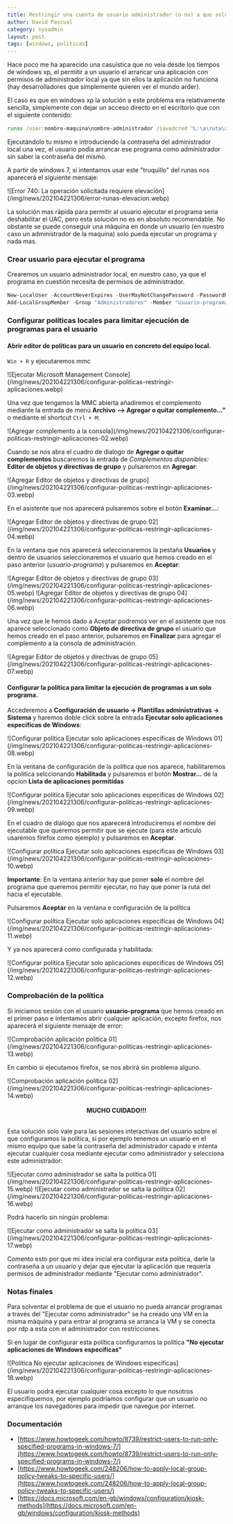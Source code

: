 ```yaml
---
title: Restringir una cuenta de usuario administrador (o no) a que solo pueda ejecutar ciertos programas en windows 10
author: David Pascual
category: sysadmin
layout: post
tags: [windows, politicas]
---
```


Hace poco me ha aparecido una casuística que no veía desde los tiempos de windows xp, el permitir a un usuario el arrancar una aplicación con permisos de administrador local ya que sin ellos la aplicación no funciona (hay desarrolladores que simplemente quieren ver el mundo arder).

El caso es que en windows xp la solución a este problema era relativamente sencilla, simplemente con dejar un acceso directo en el escritorio que con el siguiente contenido:

```cmd
runas /user:nombre-maquina\nombre-administrador /savedcred "L:\a\ruta\al\ejecutable.exe"
```

Ejecutándolo tu mismo e introduciendo la contraseña del administrador local una vez, el usuario podía arrancar ese programa como administrador sin saber la contraseña del mismo.

A partir de windows 7, si intentamos usar este "truquillo" del runas nos aparecerá el siguiente mensaje:

<div class="image" markdown="1">
![Error 740: La operación solicitada requiere elevación](/img/news/202104221306/error-runas-elevacion.webp)
</div>

La solución mas rápida para permitir al usuario ejecutar el programa seria deshabilitar el UAC, pero esta solución no es en absoluto recomendable. No obstante se puede conseguir una màquina en donde un usuario (en nuestro caso un administrador de la maquina) solo pueda ejecutar un programa y nada mas.


### Crear usuario para ejecutar el programa

Crearemos un usuario administrador local, en nuestro caso, ya que el programa en cuestión necesita de permisos de administrador.

```powershell
New-LocalUser -AccountNeverExpires -UserMayNotChangePassword -PasswordNeverExpires -Name "usuario-programa"
Add-LocalGroupMember -Group "Administradores" -Member "usuario-programa"
```

### Configurar políticas locales para limitar ejecución de programas para el usuario

#### Abrir editor de políticas para un usuario en concreto del equipo local.

`Win + R` y ejecutaremos mmc

<div class="image" markdown="1">
![Ejecutar Microsoft Management Console](/img/news/202104221306/configurar-politicas-restringir-aplicaciones.webp)
</div>

Una vez que tengamos la MMC abierta añadiremos el complemento mediante la entrada de menú **Archivo --> Agregar o quitar complemento..."** o mediante el shortcut `Ctrl + M`:

<div class="image" markdown="1">
![Agregar complemento a la consola](/img/news/202104221306/configurar-politicas-restringir-aplicaciones-02.webp)
</div>

Cuando se nos abra el cuadro de dialogo de **Agregar o quitar complementos** buscaremos la entrada de *Complementos disponibles:* **Editor de objetos y directivas de grupo** y pulsaremos en **Agregar**:

<div class="image" markdown="1">
![Agregar Editor de objetos y directivas de grupo](/img/news/202104221306/configurar-politicas-restringir-aplicaciones-03.webp)
</div>

En el asistente que nos aparecerá pulsaremos sobre el botón **Examinar...**:

<div class="image" markdown="1">
![Agregar Editor de objetos y directivas de grupo 02](/img/news/202104221306/configurar-politicas-restringir-aplicaciones-04.webp)
</div>

En la ventana que nos aparecerá seleccionaremos la pestaña **Usuarios** y dentro de usuarios seleccionaremos el usuario que hemos creado en el paso anterior (*usuario-programa*) y pulsaremos en **Aceptar**:

<div class="image" markdown="1">
![Agregar Editor de objetos y directivas de grupo 03](/img/news/202104221306/configurar-politicas-restringir-aplicaciones-05.webp)
![Agregar Editor de objetos y directivas de grupo 04](/img/news/202104221306/configurar-politicas-restringir-aplicaciones-06.webp)
</div>

Una vez que le hemos dado a Aceptar podremos ver en el asistente que nos aparece seleccionado como **Objeto de directiva de grupo** el usuario que hemos creado en el paso anterior, pulsaremos en **Finalizar** para agregar el complemento a la consola de administración.

<div class="image" markdown="1">
![Agregar Editor de objetos y directivas de grupo 05](/img/news/202104221306/configurar-politicas-restringir-aplicaciones-07.webp)
</div>

#### Configurar la política para limitar la ejecución de programas a un solo programa.

Accederemos a **Configuración de usuario -> Plantillas administrativas -> Sistema** y haremos doble click sobre la entrada **Ejecutar solo aplicaciones especificas de Windows**:

<div class="image" markdown="1">
![Configurar política Ejecutar solo aplicaciones especificas de Windows 01](/img/news/202104221306/configurar-politicas-restringir-aplicaciones-08.webp)
</div>

En la ventana de configuración de la política que nos aparece, habilitaremos la politica selccionando **Habilitada** y pulsaremos el botón **Mostrar...** de la opcion **Lista de aplicaciones permitidas**

<div class="image" markdown="1">
![Configurar política Ejecutar solo aplicaciones especificas de Windows 02](/img/news/202104221306/configurar-politicas-restringir-aplicaciones-09.webp)
</div>

En el cuadro de dialogo que nos aparecerá introduciremos el nombre del ejecutable que queremos permitir que se ejecute (para este articulo usaremos firefox como ejemplo) y pulsaremos en **Aceptar**.

<div class="image" markdown="1">
![Configurar política Ejecutar solo aplicaciones especificas de Windows 03](/img/news/202104221306/configurar-politicas-restringir-aplicaciones-10.webp)
</div>

**Importante**: En la ventana anterior hay que poner **solo** el nombre del programa que queremos permitir ejecutar, no hay que poner la ruta del hacia el ejecutable.

Pulsaremos **Aceptar** en la ventana e configuración de la política 

<div class="image" markdown="1">
![Configurar política Ejecutar solo aplicaciones especificas de Windows 04](/img/news/202104221306/configurar-politicas-restringir-aplicaciones-11.webp)
</div>

Y ya nos aparecerá como configurada y habilitada:

<div class="image" markdown="1">
![Configurar política Ejecutar solo aplicaciones especificas de Windows 05](/img/news/202104221306/configurar-politicas-restringir-aplicaciones-12.webp)
</div>

### Comprobación de la política 

Si iniciamos sesión con el usuario **usuario-programa** que hemos creado en el primer paso e intentamos abrir cualquier aplicación, excepto firefox, nos aparecerá el siguiente mensaje de error:

<div class="image" markdown="1">
![Comprobación aplicación política 01](/img/news/202104221306/configurar-politicas-restringir-aplicaciones-13.webp)
</div>

En cambio si ejecutamos firefox, se nos abrirá sin problema alguno.

<div class="image" markdown="1">
![Comprobación aplicación política 02](/img/news/202104221306/configurar-politicas-restringir-aplicaciones-14.webp)
</div>

<div style="text-align:center" class="alert alert-danger" role="alert">
<div>&nbsp;</div>
<strong>MUCHO CUIDADO!!!</strong>
<div>&nbsp;</div>
</div>

Esta solución solo vale para las sesiones interactivas del usuario sobre el que configuramos la política, si por ejemplo tenemos un usuario en el mismo equipo que sabe la contraseña del administrador capado e intenta ejecutar cualquier cosa mediante ejecutar como administrador y selecciona este administrador:

<div class="image" markdown="1">
![Ejecutar como administrador se salta la política 01](/img/news/202104221306/configurar-politicas-restringir-aplicaciones-15.webp)
![Ejecutar como administrador se salta la política 02](/img/news/202104221306/configurar-politicas-restringir-aplicaciones-16.webp)
</div>

Podrá hacerlo sin ningún problema:

<div class="image" markdown="1">
![Ejecutar como administrador se salta la política 03](/img/news/202104221306/configurar-politicas-restringir-aplicaciones-17.webp)
</div>

Comento esto por que mi idea inicial era configurar esta política, darle la contraseña a un usuario y dejar que ejecutar la aplicación que requería permisos de administrador mediante "Ejecutar como administrador".

### Notas finales

Para solventar el problema de que el usuario no pueda arrancar programas a través del "Ejecutar como administrador" se ha creado una VM en la misma màquina y para entrar al programa se arranca la VM y se conecta por rdp a esta con el administrador con restricciones.

Si en lugar de configurar esta política configuramos la política **"No ejecutar aplicaciones de Windows especificas"**

<div class="image" markdown="1">
![Política No ejecutar aplicaciones de Windows especificas](/img/news/202104221306/configurar-politicas-restringir-aplicaciones-18.webp)
</div>

El usuario podrá ejecutar cualquier cosa excepto lo que nosotros especifiquemos, por ejemplo podríamos configurar que un usuario no arranque los navegadores para impedir que navegue por internet.

### Documentación

* [https://www.howtogeek.com/howto/8739/restrict-users-to-run-only-specified-programs-in-windows-7/](https://www.howtogeek.com/howto/8739/restrict-users-to-run-only-specified-programs-in-windows-7/)
* [https://www.howtogeek.com/248206/how-to-apply-local-group-policy-tweaks-to-specific-users/](https://www.howtogeek.com/248206/how-to-apply-local-group-policy-tweaks-to-specific-users/)
* [https://docs.microsoft.com/en-gb/windows/configuration/kiosk-methods](https://docs.microsoft.com/en-gb/windows/configuration/kiosk-methods)
